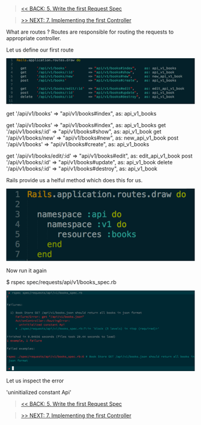 > [<< BACK: 5. Write the first Request Spec](step-5-write-the-first-request-spec.md)

> [>> NEXT: 7. Implementing the first Controller](step-7-first-controller.md)

What are routes ? Routes are responsible for routing the requests to appropriate controller.

Let us define our first route

![1](images/code/routes_1.png)

get     '/api/v1/books'           => "api/v1/books#index",    as: api_v1_books

get     '/api/v1/books'           => "api/v1/books#index",    as: api_v1_books
  get     '/api/v1/books/:id'       => "api/v1/books#show",     as: api_v1_book
  get     '/api/v1/books/new'       => "api/v1/books#new",      as: new_api_v1_book
  post    '/api/v1/books'           => "api/v1/books#create",   as: api_v1_books

  get     '/api/v1/books/edit/:id'  => "api/v1/books#edit",     as: edit_api_v1_book
  post    '/api/v1/books/:id'       => "api/v1/books#update",   as: api_v1_book
  delete  '/api/v1/books/:id'       => "api/v1/books#destroy",  as: api_v1_book


Rails provide us a helful method which does this for us.

![1](images/code/routes_2.png)

Now run it again

$ rspec spec/requests/api/v1/books_spec.rb

![1](images/results/request_spec_result_2.png)

Let us inspect the error

'uninitialized constant Api'

> [<< BACK: 5. Write the first Request Spec](step-5-write-the-first-request-spec.md)

> [>> NEXT: 7. Implementing the first Controller](step-7-first-controller.md)
